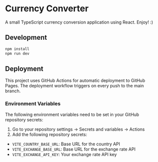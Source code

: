 # Currency Converter

A small TypeScript currency conversion application using React. Enjoy! :)

## Development

```bash
npm install
npm run dev
```

## Deployment

This project uses GitHub Actions for automatic deployment to GitHub Pages. The deployment workflow triggers on every push to the main branch.

### Environment Variables

The following environment variables need to be set in your GitHub repository secrets:

1. Go to your repository settings → Secrets and variables → Actions
2. Add the following repository secrets:

- `VITE_COUNTRY_BASE_URL`: Base URL for the country API
- `VITE_EXCHANGE_BASE_URL`: Base URL for the exchange rate API
- `VITE_EXCHANGE_API_KEY`: Your exchange rate API key
